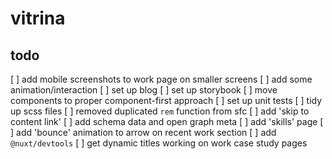 # vitrina

## todo
[ ] add mobile screenshots to work page on smaller screens
[ ] add some animation/interaction
[ ] set up blog
[ ] set up storybook
[ ] move components to proper component-first approach
[ ] set up unit tests
[ ] tidy up scss files
[ ] removed duplicated `rem` function from sfc
[ ] add 'skip to content link'
[ ] add schema data and open graph meta
[ ] add 'skills' page
[ ] add 'bounce' animation to arrow on recent work section
[ ] add `@nuxt/devtools`
[ ] get dynamic titles working on work case study pages

